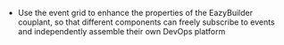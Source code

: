 - Use the event grid to enhance the properties of the EazyBuilder couplant, so that different components can freely subscribe to events and independently assemble their own DevOps platform
 
